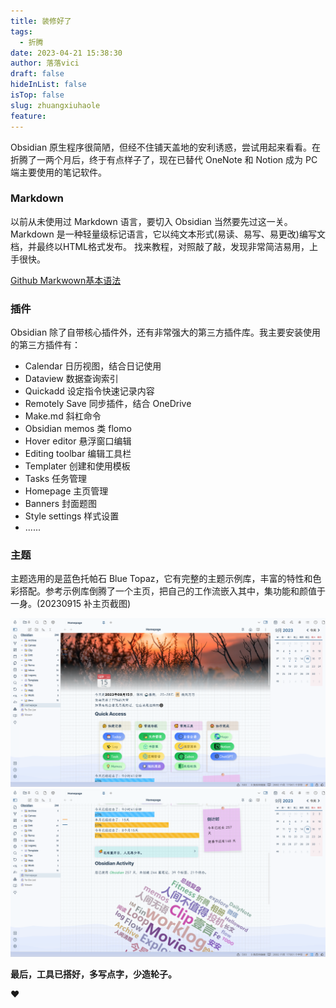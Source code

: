 ```yaml
---
title: 装修好了
tags:
  - 折腾
date: 2023-04-21 15:38:30
author: 落落vici
draft: false
hideInList: false
isTop: false
slug: zhuangxiuhaole
feature:
---
```

Obsidian 原生程序很简陋，但经不住铺天盖地的安利诱惑，尝试用起来看看。在折腾了一两个月后，终于有点样子了，现在已替代 OneNote 和 Notion 成为 PC 端主要使用的笔记软件。

### Markdown

以前从未使用过 Markdown 语言，要切入 Obsidian 当然要先过这一关。
Markdown 是一种轻量级标记语言，它以纯文本形式(易读、易写、易更改)编写文档，并最终以HTML格式发布。
找来教程，对照敲了敲，发现非常简洁易用，上手很快。

[Github Markwown基本语法](https://github.com/younghz/Markdown)

### 插件

Obsidian 除了自带核心插件外，还有非常强大的第三方插件库。我主要安装使用的第三方插件有：
- Calendar 日历视图，结合日记使用
- Dataview 数据查询索引
- Quickadd 设定指令快速记录内容
- Remotely Save 同步插件，结合 OneDrive
- Make.md   斜杠命令
- Obsidian memos  类 flomo
- Hover editor  悬浮窗口编辑
- Editing toolbar 编辑工具栏
- Templater  创建和使用模板
- Tasks  任务管理
- Homepage  主页管理
- Banners  封面题图
- Style settings 样式设置
- ......

### 主题

主题选用的是蓝色托帕石 Blue Topaz，它有完整的主题示例库，丰富的特性和色彩搭配。参考示例库倒腾了一个主页，把自己的工作流嵌入其中，集功能和颜值于一身。(20230915 补主页截图)

<gallery>![](https://raw.githubusercontent.com/cosine00/Image/main/202309150943557.png)![](https://raw.githubusercontent.com/cosine00/Image/main/202309150943561.png)<gallery>



**最后，工具已搭好，多写点字，少造轮子。**


❤